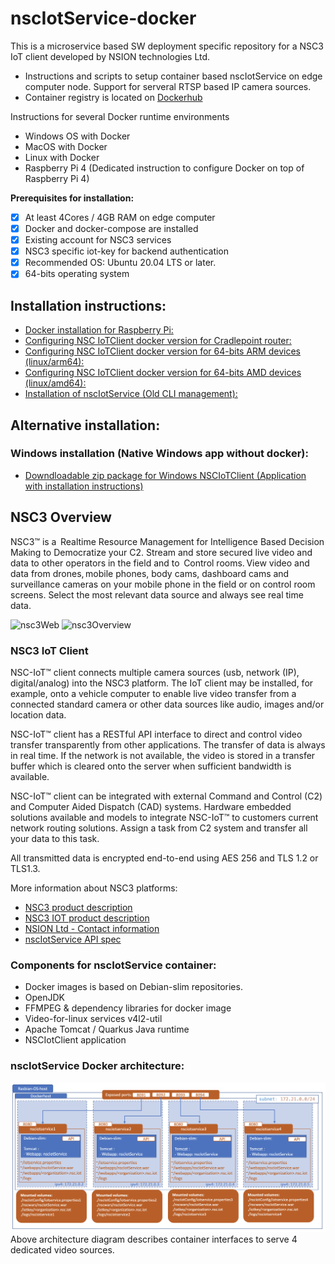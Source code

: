 # nscIotService-docker

This is a microservice based SW deployment specific repository for a NSC3 IoT client developed by NSION technologies Ltd.
- Instructions and scripts to setup container based nscIotService on edge computer node. Support for serveral RTSP based IP camera sources.
- Container registry is located on [Dockerhub](https://hub.docker.com/repository/docker/nsiontech/nsciotservice) 

Instructions for several Docker runtime environments
- Windows OS with Docker
- MacOS with Docker
- Linux with Docker
- Raspberry Pi 4 (Dedicated instruction to configure Docker on top of Raspberry Pi 4)

**Prerequisites for installation:**
- [x] At least 4Cores / 4GB RAM on edge computer
- [x] Docker and docker-compose are installed
- [x] Existing account for NSC3 services
- [x] NSC3 specific iot-key for backend authentication
- [x] Recommended OS: Ubuntu 20.04 LTS or later.
- [x] 64-bits operating system

## Installation instructions:
- [Docker installation for Raspberry Pi:](https://github.com/NSION/nscIotService-docker/blob/main/Installation-Raspberry-Pi.md)
- [Configuring NSC IoTClient docker version for Cradlepoint router:](https://github.com/NSION/nscIotService-docker/blob/main/How-to-Setup-Cradlepoint.md)
- [Configuring NSC IoTClient docker version for 64-bits ARM devices (linux/arm64):](https://github.com/NSION/nscIotService-docker/blob/main/How-to-Setup-arm64.md)
- [Configuring NSC IoTClient docker version for 64-bits AMD devices (linux/amd64):](https://github.com/NSION/nscIotService-docker/blob/main/How-to-Setup-amd64.md)
- [Installation of nscIotService (Old CLI management):](https://github.com/NSION/nscIotService-docker/blob/main/Installation-nscIotService.md)

## Alternative installation: 
### Windows installation (Native Windows app without docker):
- [Downdloadable zip package for Windows NSCIoTClient (Application with installation instructions)](https://nscdevstorage.blob.core.windows.net/iotclientbundle/nsc-iot-client-bundle.zip)

## NSC3 Overview

NSC3™ is a  Realtime Resource Management for Intelligence Based Decision Making to Democratize your C2. Stream and store secured live video and data to other operators in the field and to  Control rooms. View video and data from drones, mobile phones, body cams, dashboard cams and surveillance cameras on your mobile phone in the field or on control room screens. Select the most relevant data source and always see real time data.   

![nsc3Web](https://www.nsiontec.com/wp-content/uploads/2020/08/WebApp_image-768x612.png)
![nsc3Overview](https://www.nsiontec.com/wp-content/uploads/2020/08/NSC3Overwiev-scaled-1-768x543.jpg)

### NSC3 IoT Client

NSC-IoT™ client connects multiple camera sources (usb, network
(IP), digital/analog) into the NSC3 platform. The IoT client may be
installed, for example, onto a vehicle computer to enable live video
transfer from a connected standard camera or other data sources
like audio, images and/or location data.

NSC-IoT™ client has a RESTful API interface to direct and control
video transfer transparently from other applications. The transfer of
data is always in real time. If the network is not available, the video
is stored in a transfer buffer which is cleared onto the server when
sufficient bandwidth is available.  

NSC-IoT™ client can be integrated with external Command
and Control (C2) and Computer Aided Dispatch (CAD)
systems. Hardware embedded solutions available and models to
integrate NSC-IoT™ to customers current network routing solutions.
Assign a task from C2 system and transfer all your data to this
task. 

All transmitted data is encrypted end-to-end using AES 256
and TLS 1.2 or TLS1.3.

More information about NSC3 platforms:
- [NSC3 product description](https://www.nsiontec.com/platform/)
- [NSC3 IOT product description](https://www.nsiontec.com/wp-content/uploads/2020/09/ProductSheets_IoT.pdf)
- [NSION Ltd - Contact information](https://www.nsiontec.com/company/contact/)
- [nscIotService API spec](https://github.com/NSION/nscIotService-emergency-button#api-specifications)

### Components for nscIotService container:
- Docker images is based on Debian-slim repositories.
- OpenJDK
- FFMPEG & dependency libraries for docker image
- Video-for-linux services v4l2-util
- Apache Tomcat / Quarkus Java runtime
- NSCIotClient application

### nscIotService Docker architecture:
![nscIotService Docker architecture](https://github.com/NSION/nscIotService-docker/blob/main/pictures/nscIotService-docker.png)
Above architecture diagram describes container interfaces to serve 4 dedicated video sources. 
